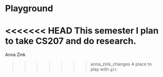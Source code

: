 # Playground
<<<<<<< HEAD
This semester I plan to take CS207 and do research. 
=======
Anna Zink
>>>>>>> anna_zink_changes
A place to play with `git`.
